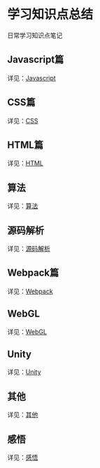 # 学习知识点总结

日常学习知识点笔记

## Javascript篇

详见：[Javascript](./#/js/)

## CSS篇

详见：[CSS](./#/css/)

## HTML篇

详见：[HTML](./#/html/)
## 算法

详见：[算法](./#/algorithm/)

## 源码解析

详见：[源码解析](./#/source-parsing/)

## Webpack篇

详见：[Webpack](./#/webpack/)

## WebGL

详见：[WebGL](./src/webgl/index.md)

## Unity

详见：[Unity](./src/unity/index.md)

## 其他

详见：[其他](./src/other/index.md)

## 感悟

详见：[感悟](./src/comprehension/index.md)
